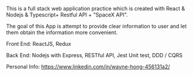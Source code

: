 
This is a full stack web application practice which is created with React & Nodejs & Typescript+ Restful API + "SpaceX API".

The goal of this App is attempt to provide clear information to user and let them obtain the information more convenient.

Front End: ReactJS, Redux

Back End: Nodejs with Express, RESTful API, Jest Unit test, DDD / CQRS

Personal Info: https://www.linkedin.com/in/wayne-hong-456131a2/